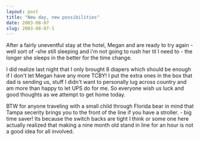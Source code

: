 ```yaml
---
layout: post
title: "New day, new possibilities"
date: 2003-08-07
slug: 2003-08-07-1
---
```


After a fairly uneventful stay at the hotel, Megan and  are ready to try again - well sort of -she still sleeping and i&apos;m not going to rush her til I need to - the longer she sleeps in the better for the time change.  

I did realize last night that I only brought 8 diapers which should be enough if I don&apos;t let Megan have any more TCBY!  I put the extra ones in the box that dad is sending us, stuff I didn&apos;t want to personally lug across country and am more than happy to let UPS do for me.  So everyone wish us luck and good thoughts as we attempt to get home today.

BTW for anyone traveling with a small child through Florida bear in mind that Tampa secerity brings you to the front of the line if you have a stroller. - big time saver!  Its because the switch backs are tight I think or some one here actually realized that making a nine month old stand in line for an hour is not a good idea for all involved.


